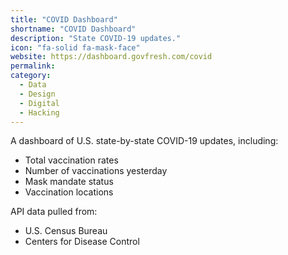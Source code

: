 ```yaml
---
title: "COVID Dashboard"
shortname: "COVID Dashboard"
description: "State COVID-19 updates."
icon: "fa-solid fa-mask-face"
website: https://dashboard.govfresh.com/covid
permalink: 
category:
  - Data
  - Design
  - Digital
  - Hacking
---
```


A dashboard of U.S. state-by-state COVID-19 updates, including:

* Total vaccination rates
* Number of vaccinations yesterday
* Mask mandate status
* Vaccination locations

API data pulled from:

* U.S. Census Bureau
* Centers for Disease Control
